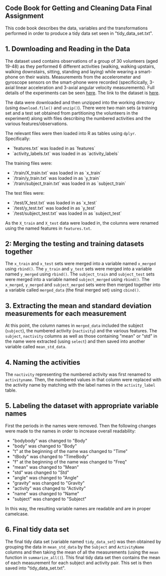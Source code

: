 ## Code Book for Getting and Cleaning Data Final Assignment

This code book describes the data, variables and the transformations performed in order to produce a tidy data set seen in "tidy_data_set.txt".

## 1. Downloading and Reading in the Data
The dataset used contains observations of a group of 30 volunteers (aged 19-48) as they performed 6 different activities (walking, walking upstairs, walking downstairs, sitting, standing and laying) while wearing a smart-phone on their waists. Measurements from the accelerometer and gyroscope sensors on the smart-phone were recorded (specificically, 3-axial linear acceleration and 3-axial angular velocity measurements). Full details of the experiments can be seen <a href="http://archive.ics.uci.edu/ml/datasets/Human+Activity+Recognition+Using+Smartphones">here</a>. The link to the dataset is <a href="https://d396qusza40orc.cloudfront.net/getdata%2Fprojectfiles%2FUCI%20HAR%20Dataset.zip">here</a>.

The data were downloaded and then unzipped into the working directory (using `download.file()` and `unzip()`). There were two main sets (a training set and a test set obtained from partitioning the volunteers in the experiment) along with files describing the numbered activities and the various features/observations.

The relevant files were then loaded into R as tables using `dplyr`. Specifically:
<ul>
<li>`features.txt` was loaded in as `features`</li>
<li>`activity_labels.txt` was loaded in as `activity_labels`</li>
</ul>

The training files were:
<ul>
<li>`/train/X_train.txt` was loaded in as `x_train`</li>
<li>`/train/y_train.txt` was loaded in as `y_train`</li>
<li>`/train/subject_train.txt` was loaded in as `subject_train`</li>
</ul>

The test files were:
<ul>
<li>`/test/X_test.txt` was loaded in as `x_test`</li>
<li>`/test/y_test.txt` was loaded in as `y_test`</li>
<li>`/test/subject_test.txt` was loaded in as `subject_test`</li>
</ul>

As the `X_train` and `X_test` data were loaded in, the columns were renamed using the named features in `features.txt`.

## 2: Merging the testing and training datasets together
The `x_train` and `x_test` sets were merged into a variable named `x_merged` using `rbind()`.
The `y_train` and `y_test` sets were merged into a variable named `y_merged` using `rbind()`.
The `subject_train` and `subject_test` sets were merged into a variable named `subject_merged` using `rbind()`.
The `x_merged`, `y_merged` and `subject_merged` sets were then merged together into a variable called `merged_data` (the final merged set) using `cbind()`.

## 3. Extracting the mean and standard deviation measurements for each measurement
At this point, the column names in `merged_data` included the subject (`subject`), the numbered activity (`nactivity`) and the various features.
The `subject`, `nactivity` columns as well as those containing "mean" or "std" in the name were extracted (using `select`) and then saved into another variable called `mean_std_data`. 

## 4. Naming the activities
The `nactivity` representing the numbered activity was first renamed to `activityname`. Then, the numbered values in that column were replaced with the activity name by matching with the label names in the `activity_label` table. 

## 5. Labeling the dataset with appropriate variable names
First the periods in the names were removed. Then the following changes were made to the names in order to increase overall readability:
<ul>
<li>"bodybody" was changed to "Body"</li>
<li>"body" was changed to "Body"</li>
<li>"t" at the beginning of the name was changed to "Time"</li>
<li>"tBody" was changed to "TimeBody"</li>
<li>"f" at the beginning of the name was changed to "Freq"</li>
<li>"mean" was changed to "Mean"</li>
<li>"std" was changed to "Std"</li>
<li>"angle" was changed to "Angle"</li>
<li>"gravity" was changed to "Gravity"</li>
<li>"activity" was changed to "Activity"</li>
<li>"name" was changed to "Name"</li>
<li>"subject" was changed to "Subject"</li>
</ul>

In this way, the resulting variable names are readable and are in proper camelcase.

## 6. Final tidy data set
The final tidy data set (variable named `tidy_data_set`) was then obtained by grouping the data in `mean_std_data` by the `Subject` and `ActivityName` columns and then taking the mean of all the measurements (using the `mean` function in `summarize_all()`). This final tidy data set then contains the mean of each measurement for each subject and activity pair. This set is then saved into "tidy_data_set.txt".
